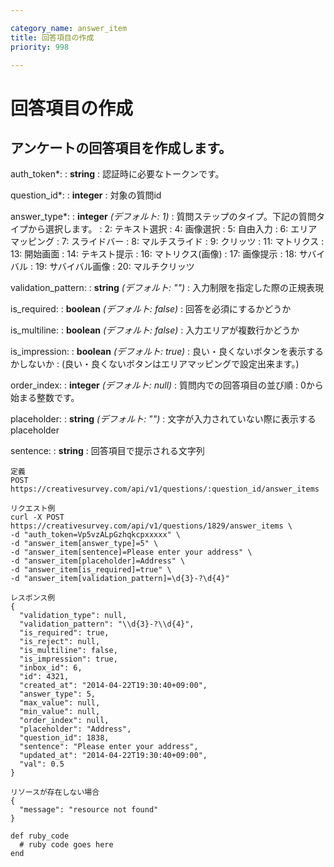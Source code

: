 ```yaml
---

category_name: answer_item
title: 回答項目の作成
priority: 998

---
```


# 回答項目の作成

## アンケートの回答項目を作成します。

auth_token*:
: __string__
: 認証時に必要なトークンです。

question_id*:
: __integer__
: 対象の質問id

answer_type*:
: __integer__ _(デフォルト: 1)_
: 質問ステップのタイプ。下記の質問タイプから選択します。
: 2: テキスト選択
: 4: 画像選択
: 5: 自由入力
: 6: エリアマッピング
: 7: スライドバー
: 8: マルチスライド
: 9: クリッツ
: 11: マトリクス
: 13: 開始画面
: 14: テキスト提示
: 16: マトリクス(画像)
: 17: 画像提示
: 18: サバイバル
: 19: サバイバル画像
: 20: マルチクリッツ

validation_pattern:
: __string__ _(デフォルト: "")_
: 入力制限を指定した際の正規表現

is_required:
: __boolean__ _(デフォルト: false)_
: 回答を必須にするかどうか

is_multiline:
: __boolean__ _(デフォルト: false)_
: 入力エリアが複数行かどうか

is_impression:
: __boolean__ _(デフォルト: true)_
: 良い・良くないボタンを表示するかしないか
: (良い・良くないボタンはエリアマッピングで設定出来ます。)

order_index:
: __integer__ _(デフォルト: null)_
: 質問内での回答項目の並び順
: 0から始まる整数です。

placeholder:
: __string__ _(デフォルト: "")_
: 文字が入力されていない際に表示するplaceholder

sentence:
: __string__
: 回答項目で提示される文字列

~~~
定義
POST https://creativesurvey.com/api/v1/questions/:question_id/answer_items

リクエスト例
curl -X POST https://creativesurvey.com/api/v1/questions/1829/answer_items \
-d "auth_token=Vp5vzALpGzhqkcpxxxxx" \
-d "answer_item[answer_type]=5" \
-d "answer_item[sentence]=Please enter your address" \
-d "answer_item[placeholder]=Address" \
-d "answer_item[is_required]=true" \
-d "answer_item[validation_pattern]=\d{3}-?\d{4}"

レスポンス例
{
  "validation_type": null,
  "validation_pattern": "\\d{3}-?\\d{4}",
  "is_required": true,
  "is_reject": null,
  "is_multiline": false,
  "is_impression": true,
  "inbox_id": 6,
  "id": 4321,
  "created_at": "2014-04-22T19:30:40+09:00",
  "answer_type": 5,
  "max_value": null,
  "min_value": null,
  "order_index": null,
  "placeholder": "Address",
  "question_id": 1838,
  "sentence": "Please enter your address",
  "updated_at": "2014-04-22T19:30:40+09:00",
  "val": 0.5
}

リソースが存在しない場合
{
  "message": "resource not found"
}
~~~

~~~
def ruby_code
  # ruby code goes here
end
~~~


